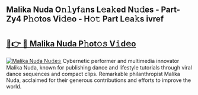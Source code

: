 ## Malika Nuda O𝚗𝚕yf𝚊ns L𝚎a𝚔ed N𝚞𝚍es - Part-Zy4 P𝚑𝚘tos Vi𝚍𝚎o - H𝚘𝚝 Part L𝚎a𝚔s ivref

# <h2><a href="http://kf42zx5.oniu.top/?m=Malika+Nuda">🔗👉 🔴 Malika Nuda P𝚑ot𝚘𝚜 V𝚒d𝚎o</a></h2>

[![Malika Nuda Nu𝚍e𝚜](https://i.imgur.com/0qMVB7G.gif)](http://kf42zx5.oniu.top/?m=Malika+Nuda)
Cybernetic performer and multimedia innovator Malika Nuda, known for publishing dance and lifestyle tutorials through viral dance sequences and compact clips. Remarkable philanthropist Malika Nuda, acclaimed for their generous contributions and efforts to improve the world.  
